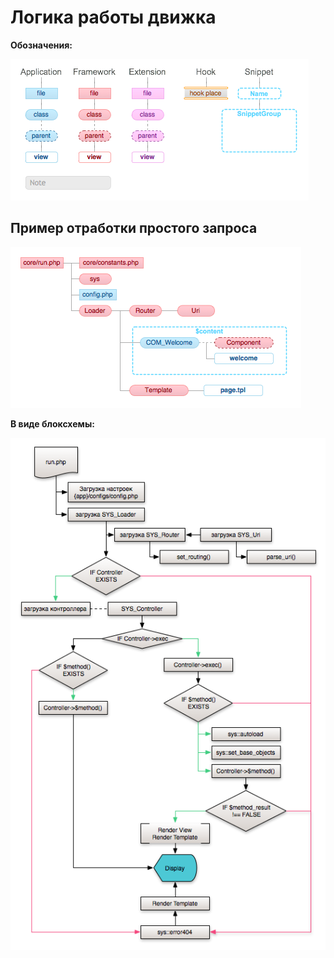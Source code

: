 # Логика работы движка

**Обозначения:**

![](./logic_legend.png)

## Пример отработки простого запроса

![](./logic_scheme_1.png)

**В виде блоксхемы:**

![](./logic_block_scheme.png)